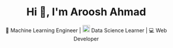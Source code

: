 <h1 align="center">Hi 👋, I'm Aroosh Ahmad</h1>

<p align="center">🤖 Machine Learning Engineer | <img src="https://github.com/FortAwesome/Font-Awesome/blob/6.x/svgs/solid/chart-column.svg" width="20px" height="20px" />  Data Science Learner |  💻 Web Developer</p>
  
  




